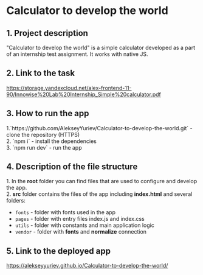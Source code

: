 <h1>Calculator to develop the world</h1>

<h2>1. Project description</h2>
"Calculator to develop the world" is a simple calculator developed as a part of an internship test assignment. It works with native JS.
<h2>2. Link to the task</h2>

https://storage.yandexcloud.net/alex-frontend-11-90/Innowise%20Lab%20Internship_Simple%20calculator.pdf

<h2>3. How to run the app</h2>
1.`https://github.com/AlekseyYuriev/Calculator-to-develop-the-world.git` - clone the repository (HTTPS)
<br>
2. `npm i` - install the dependencies 
<br>
3. `npm run dev` - run the app

<h2>4. Description of the file structure</h2>
1. In the <strong>root</strong> folder you can find files that are used to configure and develop the app.
<br>
2. <strong>src</strong> folder contains the files of the app including <strong>index.html</strong> and several folders:

- `fonts` - folder with fonts used in the app
- `pages` - folder with entry files index.js and index.css
- `utils` - folder with constants and main application logic
- `vendor` - folder with <strong>fonts</strong> and <strong>normalize</strong> connection

<h2>5. Link to the deployed app</h2>

https://alekseyyuriev.github.io/Calculator-to-develop-the-world/
